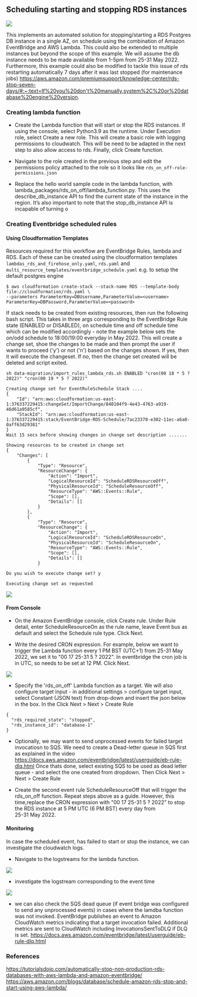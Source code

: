 ## Scheduling starting and stopping RDS instances

<img src="https://github.com/ryankarlos/aws_etl/blob/master/screenshots/stop-start-db-instance-workflow.png">

This implements an automated solution for stopping/starting a RDS Postgres DB instance in a single AZ, on schedule using the 
combination of Amazon EventBridge and AWS Lambda. This could also be extended to multiple instances but beyond the 
scope of this example. We will assume the db instance needs to be made available from 1-5pm 
from 25-31 May 2022.
Furthermore, this example could also be modified to tackle this issue of rds restarting automatically 7 days
after it was last stopped (for maintenance jobs)
https://aws.amazon.com/premiumsupport/knowledge-center/rds-stop-seven-days/#:~:text=If%20you%20don't%20manually,system%2C%20or%20database%20engine%20version.

### Creating lambda function

* Create the Lambda function that will start or stop the RDS instances. If using the console,
  select Python3.9 as the runtime. Under Execution role, select Create a new role. This 
  will create a basic role with logging permissions to cloudwatch. This will be need to be adapted in the next step
  to also allow access to rds. Finally, click Create function.

* Navigate to the role created in the previous step and edit the permissions policy
  attached to the role so it looks like `rds_on_off-role-permissions.json`
  
* Replace the hello world sample code in the lambda function, with lambda_packages/rds_on_off/lambda_function.py. This uses the 
  describe_db_instance API to find the current state of the instance in the region. It’s also important to note that the stop_db_instance API is incapable of turning o

### Creating Eventbridge scheduled rules


#### Using Cloudformation Templates

Resources required for this workflow are EventBridge Rules, lambda and RDS. Each of these can be created
using the cloudformation templates `lambdas_rds_and_firehose_only.yaml`, `rds.yaml` and 
`multi_resource_templates/eventbridge_schedule.yaml`  e.g. to setup the default postgres engine

```
$ aws cloudformation create-stack --stack-name RDS --template-body file://cloudformation/rds.yaml \
--parameters ParameterKey=DBUsername,ParameterValue=<username> ParameterKey=DBPassword,ParameterValue=<password>
```

If stack needs to be created from existing resources, then run the following bash script.
This takes in three args corresponding to the EventBridge Rule state (ENABLED or DISABLED), on schedule time and off schedule time
which can be modified accordingly - note the example below sets the on/odd schedule to 18:00/19:00 everyday 
in May 2022.
This will create a change set, shoe the changes to be made and then prompt the user if wants to proceed ('y') or not ('n')
based on the changes shown. If yes, then it will execute the changeset. If no, then the change set created
will be deleted and script exited.

```
sh data-migration/import_rules_lambda_rds.sh ENABLED "cron(00 18 * 5 ? 2022)" "cron(00 19 * 5 ? 2022)"

Creating change set for EventRuleSchedule Stack ....
{
    "Id": "arn:aws:cloudformation:us-east-1:376337229415:changeSet/ImportChange/840104f9-4e43-4763-a919-46d61a9585cf",
    "StackId": "arn:aws:cloudformation:us-east-1:376337229415:stack/EventBridge-RDS-Schedule/7ac23370-e302-11ec-a6a8-0aff63d29381"
}
Wait 15 secs before showing changes in change set description .......

Showing resources to be created in change set
{
    "Changes": [
        {
            "Type": "Resource",
            "ResourceChange": {
                "Action": "Import",
                "LogicalResourceId": "ScheduleRDSResourceOff",
                "PhysicalResourceId": "ScheduleResourceOff",
                "ResourceType": "AWS::Events::Rule",
                "Scope": [],
                "Details": []
            }
        },
        {
            "Type": "Resource",
            "ResourceChange": {
                "Action": "Import",
                "LogicalResourceId": "ScheduleRDSResourceOn",
                "PhysicalResourceId": "ScheduleResourceOn",
                "ResourceType": "AWS::Events::Rule",
                "Scope": [],
                "Details": []
            }

Do you wish to execute change set? y

Executing change set as requested
```

<img src="https://github.com/ryankarlos/aws_etl/blob/master/screenshots/import-changeset-eventbridge.png"></img>


#### From Console

* On the Amazon EventBridge console, click Create rule. Under Rule detail, enter ScheduleResourceOn as the rule name, 
  leave Event bus as default and select the Schedule rule type. Click Next.

* Write the desired CRON expression. For example, below we want to trigger the Lambda function every 1 PM BST (UTC+1) from 
   25-31 May 2022, we set it to  "00 17 25-31 5 ? 2022". In eventbridge the cron job is in UTC, so needs to be set at 
  12 PM. Click Next.

<img src="https://github.com/ryankarlos/aws_etl/blob/master/screenshots/eventbridge_schedule_cron.png">

* Specify the 'rds_on_off' Lambda function as a target. We will also configure target input - in additional 
  settings > configure target input, select Constant (JSON text) from drop-down and insert 
  the json below in the box. In the Click Next > Next > Create Rule
  
```
{
  "rds_required_state": "stopped",
  "rds_instance_id": "database-1"
}
```

* Optionally, we may want to send unprocessed events for failed target invocatiosn to SQS. 
  We need to create a Dead-letter queue in SQS first  as explained in the video 
  https://docs.aws.amazon.com/eventbridge/latest/userguide/eb-rule-dlq.html 
  Once thats done, select existing SQS to be used as dead letter queue - and select the one created from dropdown. 
  Then Click Next > Next > Create Rule 


* Create the second event rule ScheduleResourceOff that will trigger the rds_on_off function. Repeat steps above as a guide. 
  However, this time,replace the CRON expression with "00 17 25-31 5 ? 2022" to stop the RDS instance at 5 PM UTC (6 PM BST) every day from  
  25-31 May 2022.
  
#### Monitoring

In case the scheduled event, has failed to start or stop the instance, we can investigate 
the cloudwatch logs. 

* Navigate to the logstreams for the lambda function. 

<img src="https://github.com/ryankarlos/aws_etl/blob/master/screenshots/rds_on_off_logstream.png">

* investigate the logstream corresponding to the event time 

<img src="https://github.com/ryankarlos/aws_etl/blob/master/screenshots/rds_lambda_logs_off_event.png">

* we can also check the SQS dead queue (if event bridge was configured to send any unprocessed events) in cases
  where the lamdba function was not invoked. EventBridge publishes an event to Amazon CloudWatch metrics 
  indicating that a target invocation failed.  Additional metrics are sent to CloudWatch including InvocationsSentToDLQ
  if DLQ is set. https://docs.aws.amazon.com/eventbridge/latest/userguide/eb-rule-dlq.html

### References
https://tutorialsdojo.com/automatically-stop-non-production-rds-databases-with-aws-lambda-and-amazon-eventbridge/
https://aws.amazon.com/blogs/database/schedule-amazon-rds-stop-and-start-using-aws-lambda/

